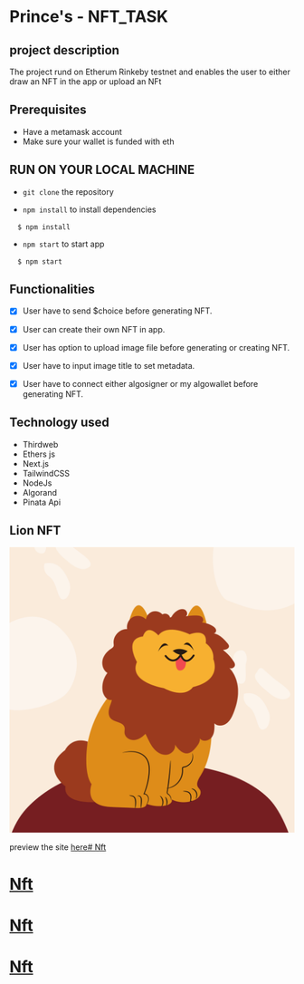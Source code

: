 # Prince's - NFT_TASK

## project description
The project rund on Etherum Rinkeby testnet and enables the user to either draw an NFT in the app or upload an NFt

## Prerequisites
- Have a metamask account
- Make sure your wallet is funded with eth

## RUN ON YOUR LOCAL MACHINE 
- `git clone` the repository

- `npm install` to install dependencies
 ```
   $ npm install 
 ```

- `npm start` to start app
 ```
   $ npm start
 ```

## Functionalities
- [x] User have to send $choice before generating NFT.
- [x] User can create their own NFT in app.
- [x] User has option to upload image file before generating or creating NFT.
- [x] User have to input image title to set metadata.
- [x] User have to connect either algosigner or my algowallet before generating NFT.



## Technology used
- Thirdweb
- Ethers js
- Next.js
- TailwindCSS
- NodeJs
- Algorand 
- Pinata Api

## Lion NFT 
<img src="./Lion.png">

preview the site <a href="">here# Nft
# Nft
# Nft
# Nft
